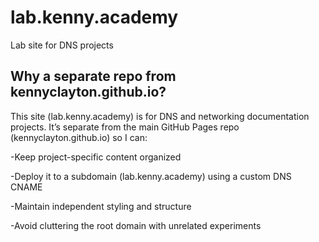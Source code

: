 # lab.kenny.academy
Lab site for DNS projects

## Why a separate repo from kennyclayton.github.io?
This site (lab.kenny.academy) is for DNS and networking documentation projects. It’s separate from the main GitHub Pages repo (kennyclayton.github.io) so I can:

-Keep project-specific content organized

-Deploy it to a subdomain (lab.kenny.academy) using a custom DNS CNAME

-Maintain independent styling and structure

-Avoid cluttering the root domain with unrelated experiments
